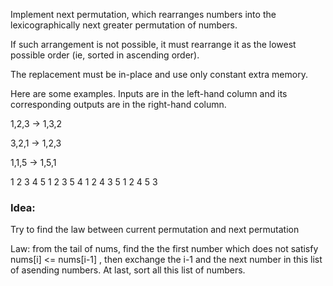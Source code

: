 Implement next permutation, which rearranges numbers into the lexicographically next greater permutation of numbers.

If such arrangement is not possible, it must rearrange it as the lowest possible order (ie, sorted in ascending order).

The replacement must be in-place and use only constant extra memory.

Here are some examples. Inputs are in the left-hand column and its corresponding outputs are in the right-hand column.

1,2,3 → 1,3,2

3,2,1 → 1,2,3

1,1,5 → 1,5,1


1 2 3 4 5
1 2 3 5 4
1 2 4 3 5
1 2 4 5 3

### Idea:

Try to find the law between current permutation and next permutation

Law: from the tail of nums, find the the first number which does not satisfy nums[i] <= nums[i-1]
, then exchange the i-1 and the next number in this list of asending numbers. At last, sort all this list of numbers.